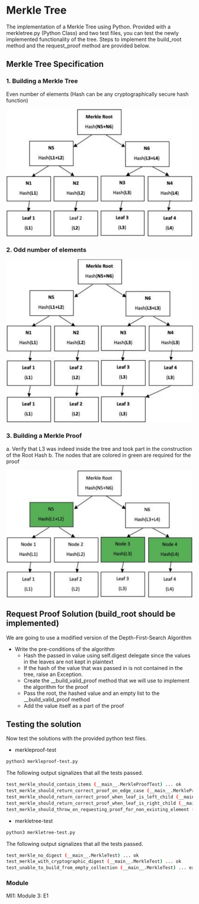 # Merkle Tree
The implementation of a Merkle Tree using Python. Provided with a merkletree.py (Python Class) and two test files, you can test the newly implemented functionality of the tree. Steps to implement the build_root method and the request_proof method are provided below.  

## Merkle Tree Specification

### 1.	Building a Merkle Tree
Even number of elements (Hash can be any cryptographically secure hash function)

![image1](./images/im1.png)

### 2.	Odd number of elements

![image2](./images/im2.png)

### 3.	Building a Merkle Proof 

a.	Verify that L3 was indeed inside the tree and took part in the construction of the Root Hash 
b.	The nodes that are colored in green are required for the proof 

![image3](./images/im3.png)

## Request Proof Solution (build_root should be implemented)

We are going to use a modified version of the Depth-First-Search Algorithm

*	Write the pre-conditions of the algorithm 
    *	Hash the passed in value using self.digest delegate since the values in the leaves are not kept in plaintext 
    *	If the hash of the value that was passed in is not contained in the tree, raise an Exception. 
    *	Create the __build_valid_proof method that we will use to implement the algorithm for the proof 
    *	Pass the root, the hashed value and an empty list to the __build_valid_proof method 
    *	Add the value itself as a part of the proof 

## Testing the solution 
Now test the solutions with the provided python test files. 

* merkleproof-test
```bash
python3 merkleproof-test.py
```
The following output signalizes that all the tests passed.

```bash
test_merkle_should_contain_items (__main__.MerkleProofTest) ... ok
test_merkle_should_return_correct_proof_on_edge_case (__main__.MerkleProofTest) ... ok
test_merkle_should_return_correct_proof_when_leaf_is_left_child (__main__.MerkleProofTest) ... ok
test_merkle_should_return_correct_proof_when_leaf_is_right_child (__main__.MerkleProofTest) ... ok
test_merkle_should_throw_on_requesting_proof_for_non_existing_element (__main__.MerkleProofTest) ... expected failure
```
* merkletree-test
```bash
python3 merkletree-test.py
```
The following output signalizes that all the tests passed.
```bash
test_merkle_no_digest (__main__.MerkleTest) ... ok
test_merkle_with_cryptographic_digest (__main__.MerkleTest) ... ok
test_unable_to_build_from_empty_collection (__main__.MerkleTest) ... expected failure
```
### Module
MI1: Module 3: E1
